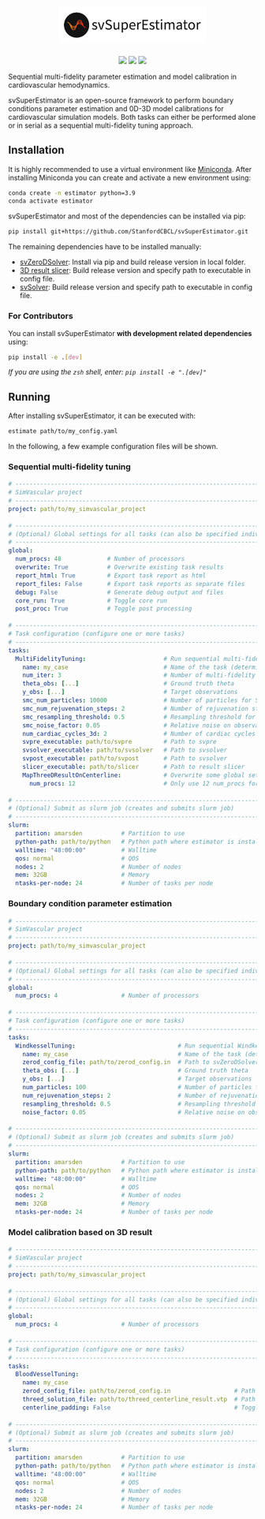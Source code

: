 <h1 align="center">
<img src="doc/source/img/logo.png" width="300">
</h1>

<p align="center">
<img src="https://github.com/StanfordCBCL/svSuperEstimator/actions/workflows/codechecks.yml/badge.svg"/>
<img src="https://github.com/StanfordCBCL/svSuperEstimator/actions/workflows/test.yml/badge.svg"/>
<img src="https://github.com/StanfordCBCL/svSuperEstimator/actions/workflows/documentation.yml/badge.svg"/>
</p>

Sequential multi-fidelity parameter estimation and model calibration in
cardiovascular hemodynamics.

svSuperEstimator is an open-source framework to perform boundary conditions
parameter estimation and 0D-3D model calibrations for
cardiovascular simulation models. Both tasks can either be performed alone or
in serial as a sequential multi-fidelity tuning approach.

## Installation

It is highly recommended to use a virtual environment like
[Miniconda](https://docs.conda.io/en/latest/miniconda.html).
After installing Miniconda you can create and activate a new environment using:

```bash
conda create -n estimator python=3.9
conda activate estimator
```

svSuperEstimator and most of the dependencies can be installed via pip:

```bash
pip install git+https://github.com/StanfordCBCL/svSuperEstimator.git
```

The remaining dependencies have to be installed manually:

* [svZeroDSolver](https://github.com/richterjakob/svZeroDSolver): Install via pip and build release version in local folder.
* [3D result slicer](https://gitlab.com/sanddorn/sanddorn-toolbox/-/tree/main/slicer): Build release version and specify path to executable in config file.
* [svSolver](https://github.com/SimVascular/svSolver): Build release version and specify path to executable in config file.

### For Contributors

You can install svSuperEstimator **with development related dependencies**
using:

```bash
pip install -e .[dev]
```

*If you are using the `zsh` shell, enter: `pip install -e ".[dev]"`*

## Running

After installing svSuperEstimator, it can be executed with:

```bash
estimate path/to/my_config.yaml
```

In the following, a few example configuration files will be shown.

### Sequential multi-fidelity tuning

```yaml
# -------------------------------------------------------------------------------------------
# SimVascular project
# -------------------------------------------------------------------------------------------
project: path/to/my_simvascular_project

# -------------------------------------------------------------------------------------------
# (Optional) Global settings for all tasks (can also be specified individually for each task)
# -------------------------------------------------------------------------------------------
global:
  num_procs: 48             # Number of processors
  overwrite: True           # Overwrite existing task results
  report_html: True         # Export task report as html
  report_files: False       # Export task reports as separate files
  debug: False              # Generate debug output and files
  core_run: True            # Toggle core run
  post_proc: True           # Toggle post processing

# -------------------------------------------------------------------------------------------
# Task configuration (configure one or more tasks)
# -------------------------------------------------------------------------------------------
tasks:
  MultiFidelityTuning:                      # Run sequential multi-fidelity tuning
    name: my_case                           # Name of the task (determines the folder name)
    num_iter: 3                             # Number of multi-fidelity iterations to perform
    theta_obs: [...]                        # Ground truth theta
    y_obs: [...]                            # Target observations
    smc_num_particles: 10000                # Number of particles for Sequential-Monte-Carlo
    smc_num_rejuvenation_steps: 2           # Number of rejuvenation steps for Sequential-Monte-Carlo
    smc_resampling_threshold: 0.5           # Resampling threshold for Sequential-Monte-Carlo
    smc_noise_factor: 0.05                  # Relative noise on observations (relative standard deviation)
    num_cardiac_cycles_3d: 2                # Number of cardiac cycles to simulate in 3D
    svpre_executable: path/to/svpre         # Path to svpre
    svsolver_executable: path/to/svsolver   # Path to svsolver
    svpost_executable: path/to/svpost       # Path to svsolver
    slicer_executable: path/to/slicer       # Path to result slicer
    MapThreeDResultOnCenterline:            # Overwrite some global settings for task MapThreeDResultOnCenterline
      num_procs: 12                         # Only use 12 num_procs for 3D-0D mapping

# -------------------------------------------------------------------------------------------
# (Optional) Submit as slurm job (creates and submits slurm job)
# -------------------------------------------------------------------------------------------
slurm:
  partition: amarsden           # Partition to use
  python-path: path/to/python   # Python path where estimator is installed
  walltime: "48:00:00"          # Walltime
  qos: normal                   # QOS
  nodes: 2                      # Number of nodes
  mem: 32GB                     # Memory
  ntasks-per-node: 24           # Number of tasks per node
```

### Boundary condition parameter estimation

```yaml
# -------------------------------------------------------------------------------------------
# SimVascular project
# -------------------------------------------------------------------------------------------
project: path/to/my_simvascular_project

# -------------------------------------------------------------------------------------------
# (Optional) Global settings for all tasks (can also be specified individually for each task)
# -------------------------------------------------------------------------------------------
global: 
  num_procs: 4                  # Number of processors

# -------------------------------------------------------------------------------------------
# Task configuration (configure one or more tasks)
# -------------------------------------------------------------------------------------------
tasks:
  WindkesselTuning:                             # Run sequential Windkessel tuning
    name: my_case                               # Name of the task (determines the folder name)
    zerod_config_file: path/to/zerod_config.in  # Path to svZeroDSolver input file
    theta_obs: [...]                            # Ground truth theta
    y_obs: [...]                                # Target observations
    num_particles: 100                          # Number of particles for Sequential-Monte-Carlo
    num_rejuvenation_steps: 2                   # Number of rejuvenation steps for Sequential-Monte-Carlo
    resampling_threshold: 0.5                   # Resampling threshold for Sequential-Monte-Carlo
    noise_factor: 0.05                          # Relative noise on observations (relative standard deviation)

# -------------------------------------------------------------------------------------------
# (Optional) Submit as slurm job (creates and submits slurm job)
# -------------------------------------------------------------------------------------------
slurm:
  partition: amarsden           # Partition to use
  python-path: path/to/python   # Python path where estimator is installed
  walltime: "48:00:00"          # Walltime
  qos: normal                   # QOS
  nodes: 2                      # Number of nodes
  mem: 32GB                     # Memory
  ntasks-per-node: 24           # Number of tasks per node
```

### Model calibration based on 3D result

```yaml
# -------------------------------------------------------------------------------------------
# SimVascular project
# -------------------------------------------------------------------------------------------
project: path/to/my_simvascular_project

# -------------------------------------------------------------------------------------------
# (Optional) Global settings for all tasks (can also be specified individually for each task)
# -------------------------------------------------------------------------------------------
global:
  num_procs: 4                  # Number of processors

# -------------------------------------------------------------------------------------------
# Task configuration (configure one or more tasks)
# -------------------------------------------------------------------------------------------
tasks:
  BloodVesselTuning:
    name: my_case
    zerod_config_file: path/to/zerod_config.in                  # Path to svZeroDSolver input file
    threed_solution_file: path/to/threed_centerline_result.vtp  # Path 3D result mapped on centerline
    centerline_padding: False                                   # Toggle padding over border nodes in centerline result

# -------------------------------------------------------------------------------------------
# (Optional) Submit as slurm job (creates and submits slurm job)
# -------------------------------------------------------------------------------------------
slurm:
  partition: amarsden           # Partition to use
  python-path: path/to/python   # Python path where estimator is installed
  walltime: "48:00:00"          # Walltime
  qos: normal                   # QOS
  nodes: 2                      # Number of nodes
  mem: 32GB                     # Memory
  ntasks-per-node: 24           # Number of tasks per node
```
